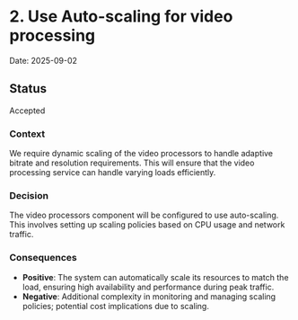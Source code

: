 # 2. Use Auto-scaling for video processing

Date: 2025-09-02

## Status

Accepted

### Context

We require dynamic scaling of the video processors to handle adaptive bitrate and resolution requirements. This will ensure that the video processing service can handle varying loads efficiently.

### Decision

The video processors component will be configured to use auto-scaling. This involves setting up scaling policies based on CPU usage and network traffic.

### Consequences

* **Positive**: The system can automatically scale its resources to match the load, ensuring high availability and performance during peak traffic.
* **Negative**: Additional complexity in monitoring and managing scaling policies; potential cost implications due to scaling.